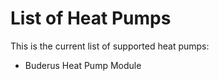 # List of Heat Pumps

This is the current list of supported heat pumps:

- Buderus Heat Pump Module
